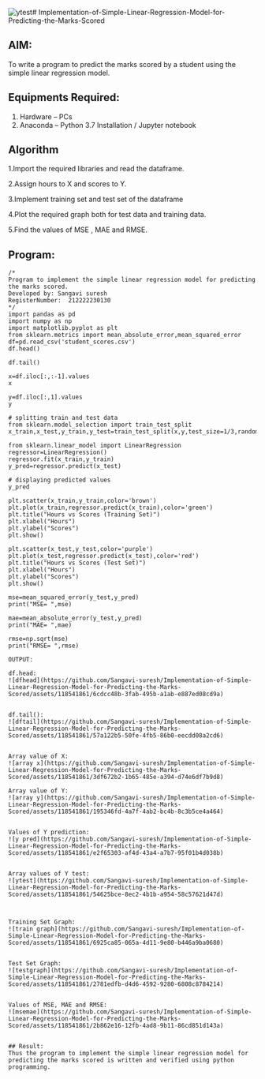 ![ytest](https://github.com/Sangavi-suresh/Implementation-of-Simple-Linear-Regression-Model-for-Predicting-the-Marks-Scored/assets/118541861/59b0e671-aa3a-44c3-b9e8-0b48283ee568)# Implementation-of-Simple-Linear-Regression-Model-for-Predicting-the-Marks-Scored

## AIM:
To write a program to predict the marks scored by a student using the simple linear regression model. 

## Equipments Required:
1. Hardware – PCs
2. Anaconda – Python 3.7 Installation / Jupyter notebook

## Algorithm
1.Import the required libraries and read the dataframe.

2.Assign hours to X and scores to Y.

3.Implement training set and test set of the dataframe

4.Plot the required graph both for test data and training data.

5.Find the values of MSE , MAE and RMSE.




## Program:
```
/*
Program to implement the simple linear regression model for predicting the marks scored.
Developed by: Sangavi suresh
RegisterNumber:  212222230130
*/
import pandas as pd
import numpy as np
import matplotlib.pyplot as plt
from sklearn.metrics import mean_absolute_error,mean_squared_error
df=pd.read_csv('student_scores.csv')
df.head()

df.tail()

x=df.iloc[:,:-1].values
x

y=df.iloc[:,1].values
y

# splitting train and test data
from sklearn.model_selection import train_test_split
x_train,x_test,y_train,y_test=train_test_split(x,y,test_size=1/3,random_state=0)

from sklearn.linear_model import LinearRegression
regressor=LinearRegression()
regressor.fit(x_train,y_train)
y_pred=regressor.predict(x_test)

# displaying predicted values
y_pred

plt.scatter(x_train,y_train,color='brown')
plt.plot(x_train,regressor.predict(x_train),color='green')
plt.title("Hours vs Scores (Training Set)")
plt.xlabel("Hours")
plt.ylabel("Scores")
plt.show()

plt.scatter(x_test,y_test,color='purple')
plt.plot(x_test,regressor.predict(x_test),color='red')
plt.title("Hours vs Scores (Test Set)")
plt.xlabel("Hours")
plt.ylabel("Scores")
plt.show()

mse=mean_squared_error(y_test,y_pred)
print("MSE= ",mse)

mae=mean_absolute_error(y_test,y_pred)
print("MAE= ",mae)

rmse=np.sqrt(mse)
print("RMSE= ",rmse)

OUTPUT:

df.head:
![dfhead](https://github.com/Sangavi-suresh/Implementation-of-Simple-Linear-Regression-Model-for-Predicting-the-Marks-Scored/assets/118541861/6cdcc48b-3fab-495b-a1ab-e887ed08cd9a)


df.tail():
![dftail](https://github.com/Sangavi-suresh/Implementation-of-Simple-Linear-Regression-Model-for-Predicting-the-Marks-Scored/assets/118541861/57a122b5-50fe-4fb5-86b0-eecdd08a2cd6)


Array value of X:
![array x](https://github.com/Sangavi-suresh/Implementation-of-Simple-Linear-Regression-Model-for-Predicting-the-Marks-Scored/assets/118541861/3df672b2-1b65-485e-a394-d74e6df7b9d8)

Array value of Y:
![array y](https://github.com/Sangavi-suresh/Implementation-of-Simple-Linear-Regression-Model-for-Predicting-the-Marks-Scored/assets/118541861/195346fd-4a7f-4ab2-bc4b-8c3b5ce4a464)


Values of Y prediction:
![y pred](https://github.com/Sangavi-suresh/Implementation-of-Simple-Linear-Regression-Model-for-Predicting-the-Marks-Scored/assets/118541861/e2f65303-af4d-43a4-a7b7-95f01b4d038b)


Array values of Y test:
![ytest](https://github.com/Sangavi-suresh/Implementation-of-Simple-Linear-Regression-Model-for-Predicting-the-Marks-Scored/assets/118541861/54625bce-8ec2-4b1b-a954-58c57621d47d)



Training Set Graph:
![train graph](https://github.com/Sangavi-suresh/Implementation-of-Simple-Linear-Regression-Model-for-Predicting-the-Marks-Scored/assets/118541861/6925ca85-065a-4d11-9e80-b446a9ba0680)


Test Set Graph:
![testgraph](https://github.com/Sangavi-suresh/Implementation-of-Simple-Linear-Regression-Model-for-Predicting-the-Marks-Scored/assets/118541861/2781edfb-d4d6-4592-9280-6808c8784214)


Values of MSE, MAE and RMSE:
![msemae](https://github.com/Sangavi-suresh/Implementation-of-Simple-Linear-Regression-Model-for-Predicting-the-Marks-Scored/assets/118541861/2b862e16-12fb-4ad8-9b11-86cd851d143a)


## Result:
Thus the program to implement the simple linear regression model for predicting the marks scored is written and verified using python programming.
